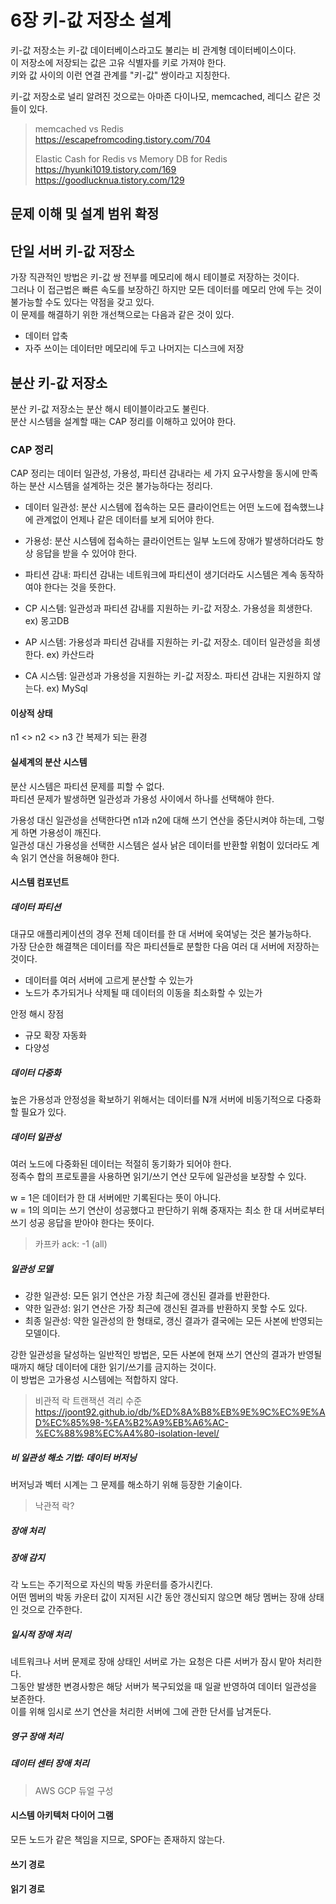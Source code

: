 # 6장 키-값 저장소 설계

키-값 저장소는 키-값 데이터베이스라고도 불리는 비 관계형 데이터베이스이다.  
이 저장소에 저장되는 값은 고유 식별자를 키로 가져야 한다.  
키와 값 사이의 이런 연결 관계를 "키-값" 쌍이라고 지칭한다.  

키-값 저장소로 널리 알려진 것으로는 아마존 다이나모, memcached, 레디스 같은 것들이 있다.  

> memcached vs Redis  
> https://escapefromcoding.tistory.com/704
> 
> Elastic Cash for Redis vs Memory DB for Redis
> https://hyunki1019.tistory.com/169
> https://goodlucknua.tistory.com/129

## 문제 이해 및 설계 범위 확정

## 단일 서버 키-값 저장소

가장 직관적인 방법은 키-값 쌍 전부를 메모리에 해시 테이블로 저장하는 것이다.  
그러나 이 접근법은 빠른 속도를 보장하긴 하지만 모든 데이터를 메모리 안에 두는 것이 불가능할 수도 있다는 약점을 갖고 있다.  
이 문제를 해결하기 위한 개선책으로는 다음과 같은 것이 있다.  

- 데이터 압축  
- 자주 쓰이는 데이터만 메모리에 두고 나머지는 디스크에 저장  

## 분산 키-값 저장소

분산 키-값 저장소는 분산 해시 테이블이라고도 불린다.  
분산 시스템을 설계할 때는 CAP 정리를 이해하고 있어야 한다.  

### CAP 정리 

CAP 정리는 데이터 일관성, 가용성, 파티션 감내라는 세 가지 요구사항을 동시에 만족하는 분산 시스템을 설계하는 것은 불가능하다는 정리다.  

- 데이터 일관성: 분산 시스템에 접속하는 모든 클라이언트는 어떤 노드에 접속했느냐에 관계없이 언제나 같은 데이터를 보게 되어야 한다.  
- 가용성: 분산 시스템에 접속하는 클라이언트는 일부 노드에 장애가 발생하더라도 항상 응답을 받을 수 있어야 한다.  
- 파티션 감내: 파티션 감내는 네트워크에 파티션이 생기더라도 시스템은 계속 동작하여야 한다는 것을 뜻한다.  

- CP 시스템: 일관성과 파티션 감내를 지원하는 키-값 저장소. 가용성을 희생한다. ex) 몽고DB  
- AP 시스템: 가용성과 파티션 감내를 지원하는 키-값 저장소. 데이터 일관성을 희생한다. ex) 카산드라   
- CA 시스템: 일관성과 가용성을 지원하는 키-값 저장소. 파티션 감내는 지원하지 않는다. ex) MySql  

#### 이상적 상태

n1 <> n2 <> n3 간 복제가 되는 환경

#### 실세계의 분산 시스템

분산 시스템은 파티션 문제를 피할 수 없다.  
파티션 문제가 발생하면 일관성과 가용성 사이에서 하나를 선택해야 한다.  

가용성 대신 일관성을 선택한다면 n1과 n2에 대해 쓰기 연산을 중단시켜야 하는데, 그렇게 하면 가용성이 깨진다.  
일관성 대신 가용성을 선택한 시스템은 설사 낡은 데이터를 반환할 위험이 있더라도 계속 읽기 연산을 허용해야 한다.  

#### 시스템 컴포넌트

##### 데이터 파티션

대규모 애플리케이션의 경우 전체 데이터를 한 대 서버에 욱여넣는 것은 불가능하다.  
가장 단순한 해결책은 데이터를 작은 파티션들로 분할한 다음 여러 대 서버에 저장하는 것이다.  

- 데이터를 여러 서버에 고르게 분산할 수 있는가
- 노드가 추가되거나 삭제될 때 데이터의 이동을 최소화할 수 있는가

안정 해시 장점
- 규모 확장 자동화
- 다양성

##### 데이터 다중화

높은 가용성과 안정성을 확보하기 위해서는 데이터를 N개 서버에 비동기적으로 다중화할 필요가 있다.  

##### 데이터 일관성

여러 노드에 다중화된 데이터는 적절히 동기화가 되어야 한다.  
정족수 합의 프로토콜을 사용하면 읽기/쓰기 연산 모두에 일관성을 보장할 수 있다.  

w = 1은 데이터가 한 대 서버에만 기록된다는 뜻이 아니다.  
w = 1의 의미는 쓰기 연산이 성공했다고 판단하기 위해 중재자는 최소 한 대 서버로부터 쓰기 성공 응답을 받아야 한다는 뜻이다.  

> 카프카 ack: -1 (all)

##### 일관성 모델

- 강한 일관성: 모든 읽기 연산은 가장 최근에 갱신된 결과를 반환한다.  
- 약한 일관성: 읽기 연산은 가장 최근에 갱신된 결과를 반환하지 못할 수도 있다.  
- 최종 일관성: 약한 일관성의 한 형태로, 갱신 결과가 결국에는 모든 사본에 반영되는 모델이다.  

강한 일관성을 달성하는 일반적인 방법은, 모든 사본에 현재 쓰기 연산의 결과가 반영될 때까지 해당 데이터에 대한 읽기/쓰기를 금지하는 것이다.  
이 방법은 고가용성 시스템에는 적합하지 않다.  

> 비관적 락
> 트랜잭션 격리 수준  
> https://joont92.github.io/db/%ED%8A%B8%EB%9E%9C%EC%9E%AD%EC%85%98-%EA%B2%A9%EB%A6%AC-%EC%88%98%EC%A4%80-isolation-level/

##### 비 일관성 해소 기법: 데이터 버저닝

버저닝과 벡터 시계는 그 문제를 해소하기 위해 등장한 기술이다.  

> 낙관적 락?

##### 장애 처리

##### 장애 감지

각 노드는 주기적으로 자신의 박동 카운터를 증가시킨다.  
어떤 멤버의 박동 카운터 값이 지저된 시간 동안 갱신되지 않으면 해당 멤버는 장애 상태인 것으로 간주한다.  

##### 일시적 장애 처리

네트워크나 서버 문제로 장애 상태인 서버로 가는 요청은 다른 서버가 잠시 맡아 처리한다.  
그동안 발생한 변경사항은 해당 서버가 복구되었을 때 일괄 반영하여 데이터 일관성을 보존한다.  
이를 위해 임시로 쓰기 연산을 처리한 서버에 그에 관한 단서를 남겨둔다.  

##### 영구 장애 처리

##### 데이터 센터 장애 처리

> AWS GCP 듀얼 구성

#### 시스템 아키텍처 다이어 그램

모든 노드가 같은 책임을 지므로, SPOF는 존재하지 않는다.  

#### 쓰기 경로

#### 읽기 경로
